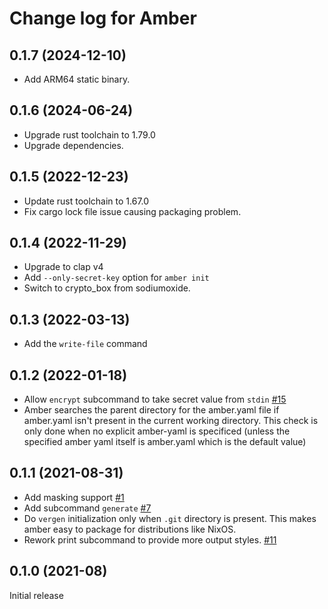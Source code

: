 # Change log for Amber

## 0.1.7 (2024-12-10)

* Add ARM64 static binary.

## 0.1.6 (2024-06-24)

* Upgrade rust toolchain to 1.79.0
* Upgrade dependencies.

## 0.1.5 (2022-12-23)

* Update rust toolchain to 1.67.0
* Fix cargo lock file issue causing packaging problem.

## 0.1.4 (2022-11-29)

* Upgrade to clap v4
* Add `--only-secret-key` option for `amber init`
* Switch to crypto_box from sodiumoxide.

## 0.1.3 (2022-03-13)

* Add the `write-file` command

## 0.1.2 (2022-01-18)

* Allow `encrypt` subcommand to take secret value from `stdin` [#15](https://github.com/fpco/amber/issues/15)
* Amber searches the parent directory for the amber.yaml file if
  amber.yaml isn't present in the current working directory. This
  check is only done when no explicit amber-yaml is specificed (unless
  the specified amber yaml itself is amber.yaml which is the default
  value)

## 0.1.1 (2021-08-31)

* Add masking support [#1](https://github.com/fpco/amber/issues/1)
* Add subcommand `generate` [#7](https://github.com/fpco/amber/pull/7)
* Do `vergen` initialization only when `.git` directory is
  present. This makes amber easy to package for distributions like
  NixOS.
* Rework print subcommand to provide more output styles.
  [#11](https://github.com/fpco/amber/pull/11)

## 0.1.0 (2021-08)

Initial release
